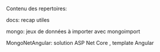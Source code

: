 Contenu des repertoires:

docs: recap utiles

mongo: jeux de données à importer avec mongoimport

MongoNetAngular: solution ASP Net Core , template Angular